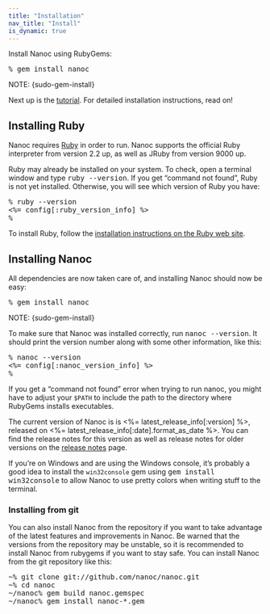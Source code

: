 ```yaml
---
title: "Installation"
nav_title: "Install"
is_dynamic: true
---
```


Install Nanoc using RubyGems:

<pre title="Installing nanoc"><span class="prompt">%</span> <kbd>gem install nanoc</kbd></pre>

NOTE: {sudo-gem-install}

Next up is the [tutorial](/doc/tutorial/). For detailed installation instructions, read on!

## Installing Ruby

Nanoc requires [Ruby](http://ruby-lang.org/) in order to run. Nanoc supports the official Ruby interpreter from version 2.2 up, as well as JRuby from version 9000 up.

Ruby may already be installed on your system. To check, open a terminal window and type <kbd>ruby --version</kbd>. If you get “command not found”, Ruby is not yet installed. Otherwise, you will see which version of Ruby you have:

<pre title="Checking whether Ruby is installed"><span class="prompt">%</span> <kbd>ruby --version</kbd>
<%= config[:ruby_version_info] %>
<span class="prompt">%</span> </pre>

To install Ruby, follow the [installation instructions on the Ruby web site](https://www.ruby-lang.org/en/documentation/installation/).

## Installing Nanoc

All dependencies are now taken care of, and installing Nanoc should now be easy:

<pre title="Installing Nanoc"><span class="prompt">%</span> <kbd>gem install nanoc</kbd></pre>

NOTE: {sudo-gem-install}

To make sure that Nanoc was installed correctly, run <kbd>nanoc --version</kbd>. It should print the version number along with some other information, like this:

<pre title="Checking whether Nanoc is correctly installed"><span class="prompt">%</span> <kbd>nanoc --version</kbd>
<%= config[:nanoc_version_info] %>
<span class="prompt">%</span> </pre>

If you get a “command not found” error when trying to run <span class="command">nanoc</span>, you might have to adjust your `$PATH` to include the path to the directory where RubyGems installs executables.

The current version of Nanoc is is <%= latest_release_info[:version] %>, released on <%= latest_release_info[:date].format_as_date %>. You can find the release notes for this version as well as release notes for older versions on the [release notes](/release-notes/) page.

If you’re on Windows and are using the Windows console, it’s probably a good idea to install the `win32console` gem using <kbd>gem install win32console</kbd> to allow Nanoc to use pretty colors when writing stuff to the terminal.

### Installing from git

You can also install Nanoc from the repository if you want to take advantage of the latest features and improvements in Nanoc. Be warned that the versions from the repository may be unstable, so it is recommended to install Nanoc from rubygems if you want to stay safe. You can install Nanoc from the git repository like this:

<pre title="Installing Nanoc from the git repository"><span class="prompt">~%</span> <kbd>git clone git://github.com/nanoc/nanoc.git</kbd>
<span class="prompt">~%</span> <kbd>cd nanoc</kbd>
<span class="prompt">~/nanoc%</span> <kbd>gem build nanoc.gemspec</kbd>
<span class="prompt">~/nanoc%</span> <kbd>gem install nanoc-*.gem</kbd></pre>
